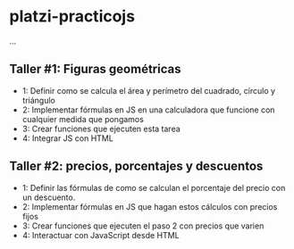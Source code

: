 # platzi-practicojs

...

## Taller #1: Figuras geométricas

- 1: Definir como se calcula el área y perímetro del cuadrado, círculo y triángulo
- 2: Implementar fórmulas en JS en una calculadora que funcione con cualquier medida que pongamos
- 3: Crear funciones que ejecuten esta tarea
- 4: Integrar JS con HTML

## Taller #2: precios, porcentajes y descuentos

- 1: Definir las fórmulas de como se calculan el porcentaje del precio con un descuento.
- 2: Implementar fórmulas en JS que hagan estos cálculos con precios fijos
- 3: Crear funciones que ejecuten el paso 2 con precios que varien
- 4: Interactuar con JavaScript desde HTML
